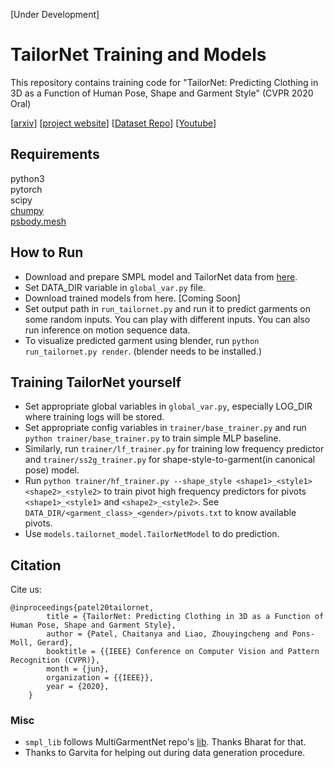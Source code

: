 [Under Development]

# TailorNet Training and Models
This repository contains training code for "TailorNet: Predicting Clothing in 3D as a Function of Human Pose, Shape and Garment Style" (CVPR 2020 Oral)  

[[arxiv](https://arxiv.org/abs/2003.04583)]
[[project website](https://virtualhumans.mpi-inf.mpg.de/tailornet/)]
[[Dataset Repo](https://github.com/zycliao/TailorNet_dataset)]
[[Youtube](https://www.youtube.com/watch?v=F0O21a_fsBQ)]

## Requirements
python3  
pytorch  
scipy  
[chumpy](https://github.com/mattloper/chumpy)  
[psbody.mesh](https://github.com/MPI-IS/mesh)

## How to Run
- Download and prepare SMPL model and TailorNet data from [here](https://github.com/zycliao/TailorNet_dataset).
- Set DATA_DIR variable in `global_var.py` file.
- Download trained models from here. [Coming Soon]
- Set output path in `run_tailornet.py` and run it to predict garments on some random inputs. You can play with 
  different inputs. You can also run inference on motion sequence data.
- To visualize predicted garment using blender, run `python run_tailornet.py render`. (blender needs to be installed.)

## Training TailorNet yourself
- Set appropriate global variables in `global_var.py`, especially LOG_DIR where training logs will be stored.
- Set appropriate config variables in `trainer/base_trainer.py` and run `python trainer/base_trainer.py` to train
simple MLP baseline.
- Similarly, run `trainer/lf_trainer.py` for training low frequency predictor and `trainer/ss2g_trainer.py` for
shape-style-to-garment(in canonical pose) model.
- Run `python trainer/hf_trainer.py --shape_style <shape1>_<style1> <shape2>_<style2>` to train pivot high frequency
predictors for pivots `<shape1>_<style1>` and `<shape2>_<style2>`. See `DATA_DIR/<garment_class>_<gender>/pivots.txt`
to know available pivots.
- Use `models.tailornet_model.TailorNetModel` to do prediction.

## Citation
Cite us:
```
@inproceedings{patel20tailornet,
        title = {TailorNet: Predicting Clothing in 3D as a Function of Human Pose, Shape and Garment Style},
        author = {Patel, Chaitanya and Liao, Zhouyingcheng and Pons-Moll, Gerard},
        booktitle = {{IEEE} Conference on Computer Vision and Pattern Recognition (CVPR)},
        month = {jun},
        organization = {{IEEE}},
        year = {2020},
    }
```

### Misc
- `smpl_lib` follows MultiGarmentNet repo's [lib](https://github.com/bharat-b7/MultiGarmentNetwork/tree/master/lib).
Thanks Bharat for that.
- Thanks to Garvita for helping out during data generation procedure.